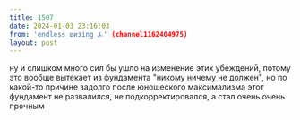```yaml
---
title: 1507
date: 2024-01-03 23:16:03
from: 'endless шизing ⍼' (channel1162404975)
layout: post
---
```


ну и слишком много сил бы ушло на изменение этих убеждений, потому это вообще вытекает из фундамента "никому ничему не должен", но по какой-то причине задолго после юношеского максимализма этот фундамент не развалился, не подкорректировался, а стал очень очень прочным
